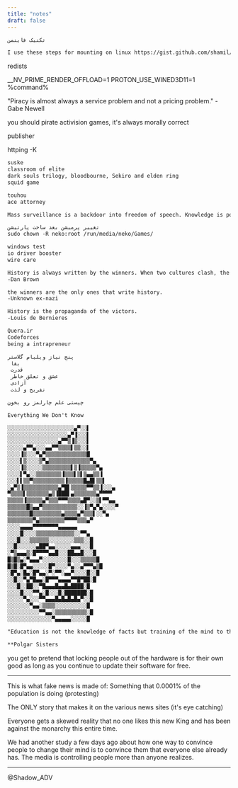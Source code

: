 ```yaml
---
title: "notes"
draft: false
---
```


```markdown
تکنیک فاینمن
```
```markdown
I use these steps for mounting on linux https://gist.github.com/shamil/62935d9b456a6f9877b5
```
redists


__NV_PRIME_RENDER_OFFLOAD=1 PROTON_USE_WINED3D11=1 %command%


"Piracy is almost always a service problem and not a pricing problem." -Gabe Newell

you should pirate activision games, it's always morally correct

publisher

httping -K


```markdown
suske
classroom of elite
dark souls trilogy, bloodbourne, Sekiro and elden ring
squid game
```

```markdown
touhou
ace attorney
```

```markdown
Mass surveillance is a backdoor into freedom of speech. Knowledge is power. Power corrupts. And absolute power corrupts absolutely.
```

```markdown
تغییر پرمیشن بعد ساخت پارتیشن
sudo chown -R neko:root /run/media/neko/Games/
```

```markdown
windows test
io driver booster 
wire care
```


```markdown
History is always written by the winners. When two cultures clash, the loser is obliterated, and the winner writes the history books-books which glorify their own cause and disparage the conquered foe. As Napoleon once said, 'What is history, but a fable agreed upon?
-Dan Brown

the winners are the only ones that write history.
-Unknown ex-nazi

History is the propaganda of the victors.
-Louis de Bernieres
```

```markdown
Quera.ir
Codeforces
being a intrapreneur
```

```markdown
پنج نیاز ویلیام گلاستر
 بقا
 قدرت
 عشق و تعلق خاطر
 آزادی
 تفریح و لذت
```

```markdown
چیستی علم چارلمز رو بخون
```

```markdown
Everything We Don't Know

```

```markdown
░░░░░░░░░░░░░░░░░░░░░▄▀░░▌
░░░░░░░░░░░░░░░░░░░▄▀▐░░░▌
░░░░░░░░░░░░░░░░▄▀▀▒▐▒░░░▌
░░░░░▄▀▀▄░░░▄▄▀▀▒▒▒▒▌▒▒░░▌
░░░░▐▒░░░▀▄▀▒▒▒▒▒▒▒▒▒▒▒▒▒█
░░░░▌▒░░░░▒▀▄▒▒▒▒▒▒▒▒▒▒▒▒▒▀▄
░░░░▐▒░░░░░▒▒▒▒▒▒▒▒▒▌▒▐▒▒▒▒▒▀▄
░░░░▌▀▄░░▒▒▒▒▒▒▒▒▐▒▒▒▌▒▌▒▄▄▒▒▐
░░░▌▌▒▒▀▒▒▒▒▒▒▒▒▒▒▐▒▒▒▒▒█▄█▌▒▒▌
░▄▀▒▐▒▒▒▒▒▒▒▒▒▒▒▄▀█▌▒▒▒▒▒▀▀▒▒▐░░░▄
▀▒▒▒▒▌▒▒▒▒▒▒▒▄▒▐███▌▄▒▒▒▒▒▒▒▄▀▀▀▀
▒▒▒▒▒▐▒▒▒▒▒▄▀▒▒▒▀▀▀▒▒▒▒▄█▀░░▒▌▀▀▄▄
▒▒▒▒▒▒█▒▄▄▀▒▒▒▒▒▒▒▒▒▒▒░░▐▒▀▄▀▄░░░░▀
▒▒▒▒▒▒▒█▒▒▒▒▒▒▒▒▒▄▒▒▒▒▄▀▒▒▒▌░░▀▄
▒▒▒▒▒▒▒▒▀▄▒▒▒▒▒▒▒▒▀▀▀▀▒▒▒▄▀
░░░░▄▄▄▄▀▀▀▀▀▀▀▀▄▄▄▄▄▄
░░░░█░░░░▒▒▒▒▒▒▒▒▒▒▒▒░░▀▀▄
░░░█░░░▒▒▒▒▒▒░░░░░░░░▒▒▒░░█
░░█░░░░░░▄██▀▄▄░░░░░▄▄▄░░░█
░▀▒▄▄▄▒░█▀▀▀▀▄▄█░░░██▄▄█░░░█
█▒█▒▄░▀▄▄▄▀░░░░░░░░█░░░▒▒▒▒▒█
█▒█░█▀▄▄░░░░░█▀░░░░▀▄░░▄▀▀▀▄▒█
░█▀▄░█▄░█▀▄▄░▀░▀▀░▄▄▀░░░░█░░█
░░█░░▀▄▀█▄▄░█▀▀▀▄▄▄▄▀▀█▀██░█
░░░█░░██░░▀█▄▄▄█▄▄█▄████░█
░░░░█░░░▀▀▄░█░░░█░███████░█
░░░░░▀▄░░░▀▀▄▄▄█▄█▄█▄█▄▀░░█
░░░░░░░▀▄▄░▒▒▒▒░░░░░░░░░░█
░░░░░░░░░░▀▀▄▄░▒▒▒▒▒▒▒▒▒▒░█
░░░░░░░░░░░░░░▀▄▄▄▄▄░░░░░█
```

```markdown
"Education is not the knowledge of facts but training of the mind to think."-Albert Einstein
```

```markdown
**Polgar Sisters

```
you get to pretend that locking people out of the hardware is for their own good as long as you continue to update their software for free. 


------------


This is what fake news is made of:
Something that 0.0001% of the population is doing (protesting)

The ONLY story that makes it on the various news sites (it's eye catching)

Everyone gets a skewed reality that no one likes this new King and has been against the monarchy this entire time.

We had another study a few days ago about how one way to convince people to change their mind is to convince them that everyone else already has. The media is controlling people more than anyone realizes.

------------------

@Shadow_ADV
